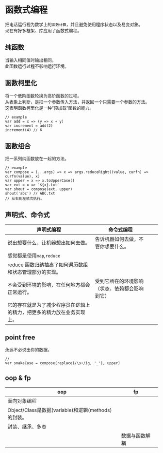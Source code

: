 # 函数式编程

把电话运行视为数学上的`函数计算`，并且避免使用程序状态以及易变对象。  
现在有好多框架、库应用了函数式编程。  

## 纯函数

当输入相同值时输出相同。  
此函数运行过程不影响运行环境。  

## 函数柯里化

将一个低阶函数轮换为高阶函数的过程。  
从表象上判断，是把一个参数传入方法，并返回一个只需要一个参数的方法。  
这表明函数柯里化是一种“预加载”函数的能力。  

    // example
    var add = x => (y => x + y)
    var increment = add(2)
    increment(4) // 6

## 函数组合

把一系列纯函数放在一起的方法。  

    // example
    var compose = (...args) => x => args.reduceRight((value, curfn) => curfn(value), x)
    var upper = x => x.toUpperCase()
    var ext = x => `${x}.txt`
    var shout = compose(ext, upper)
    shout('abc') // ABC.txt
    // 从右到左依次执行。

## 声明式、命令式

|声明式编程|命令式编程|||
|-|-|-|-|
|说出想要什么，让机器想出如何去做。|告诉机器如何去做，不管你想要什么。|||
|感觉都是使用`map`,`reduce`||||
|reduce 函数归纳抽离了如何遍历数组和状态管理部分的实现。||||
|不会受到环境的影响，在任何地方都会正常运行。|受到它所在的环境影响（状态，依赖都会影响到它）|||
|它的存在就是为了减少程序员在逻辑上的精力，把更多的精力放在业务实现上。||||

## point free

永远不必说出你的数据。  

    // 
    var snakeCase = compose(replace(/\s+/ig, '_'), upper)

## oop & fp
|oop|fp||
|-|-|-|
|面向对象编程|||
|Object/Class是数据(variable)和逻辑(methods)的封装。|||
|封装、继承、多态|||
||数据与函数解耦||